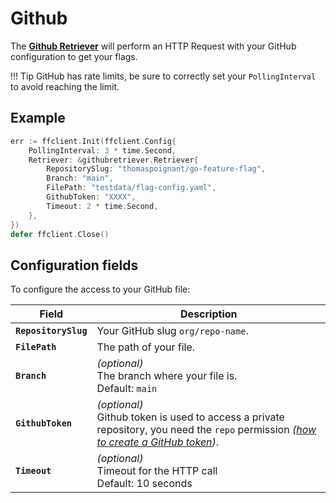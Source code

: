 # Github
The [**Github Retriever**](https://pkg.go.dev/github.com/thomaspoignant/go-feature-flag/retriever/githubretriever/#Retriever) will perform an HTTP Request with your GitHub configuration to get your flags.

!!! Tip
    GitHub has rate limits, be sure to correctly set your `PollingInterval` to avoid reaching the limit.

## Example
```go linenums="1"
err := ffclient.Init(ffclient.Config{
    PollingInterval: 3 * time.Second,
    Retriever: &githubretriever.Retriever{
        RepositorySlug: "thomaspoignant/go-feature-flag",
        Branch: "main",
        FilePath: "testdata/flag-config.yaml",
        GithubToken: "XXXX",
        Timeout: 2 * time.Second,
    },
})
defer ffclient.Close()
```

## Configuration fields
To configure the access to your GitHub file:

| Field | Description |
|---|---|
|**`RepositorySlug`**| Your GitHub slug `org/repo-name`.|
|**`FilePath`**| The path of your file.|
|**`Branch`**| *(optional)*<br>The branch where your file is.<br>Default: `main`|
|**`GithubToken`**| *(optional)*<br>Github token is used to access a private repository, you need the `repo` permission *([how to create a GitHub token](https://docs.github.com/en/free-pro-team@latest/github/authenticating-to-github/creating-a-personal-access-token))*.|
|**`Timeout`**| *(optional)*<br>Timeout for the HTTP call <br>Default: 10 seconds|

